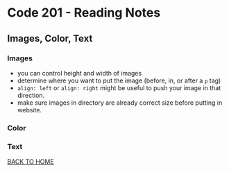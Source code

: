 # Code 201 - Reading Notes
<!-- All notes were taken from Reading assignment 5 references in Jon Duckett's book -->
## Images, Color, Text
### Images
- you can control height and width of images
- determine where you want to put the image (before, in, or after a `p` tag)
- `align: left` or `align: right` might be useful to push your image in that direction.
- make sure images in directory are already correct size before putting in website.

### Color


### Text




[BACK TO HOME](../README.md)